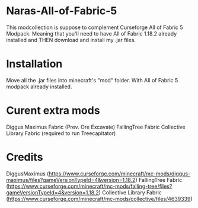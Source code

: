 # Naras-All-of-Fabric-5

This modcollection is suppose to complement Curseforge All of Fabric 5 Modpack. Meaning that you'll need to have All of Fabric 1.18.2 already installed and THEN download and install my .jar files.

# Installation

Move all the .jar files into minecraft's "mod" folder. With All of Fabric 5 modpack already installed.

# Curent extra mods

Diggus Maximus Fabric (Prev. Ore Excavate)
FallingTree Fabric
Collective Library Fabric (required to run Treecapitator)

# Credits
DiggusMaximus (https://www.curseforge.com/minecraft/mc-mods/diggus-maximus/files?gameVersionTypeId=4&version=1.18.2)
FallingTree Fabric (https://www.curseforge.com/minecraft/mc-mods/falling-tree/files?gameVersionTypeId=4&version=1.18.2)
Collective Library Fabric (https://www.curseforge.com/minecraft/mc-mods/collective/files/4639339)
